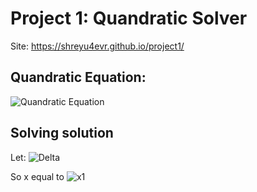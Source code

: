 
# Project 1: Quandratic Solver

Site: https://shreyu4evr.github.io/project1/

## Quandratic Equation:

![Quandratic Equation](https://upload.wikimedia.org/math/0/c/4/0c4913db725b72609d4825124dda12aa.png)

## Solving solution

Let: 
![Delta](https://upload.wikimedia.org/math/2/2/e/22e9a7a9111f835839d450d8a3559328.png)

So x equal to 
![x1](https://upload.wikimedia.org/math/1/2/a/12a8ea952aac5ad82441e91a9059b66c.png)

